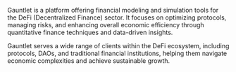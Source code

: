 Gauntlet is a platform offering financial modeling and simulation tools for the DeFi (Decentralized Finance) sector. It focuses on optimizing protocols, managing risks, and enhancing overall economic efficiency through quantitative finance techniques and data-driven insights. 

Gauntlet serves a wide range of clients within the DeFi ecosystem, including protocols, DAOs, and traditional financial institutions, helping them navigate economic complexities and achieve sustainable growth.
